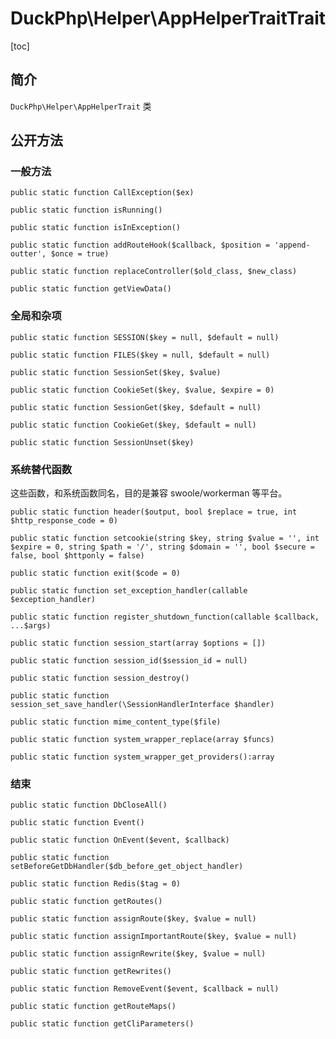 # DuckPhp\Helper\AppHelperTraitTrait
[toc]

## 简介

`DuckPhp\Helper\AppHelperTrait` 类

## 公开方法

### 一般方法

    public static function CallException($ex)
    
    public static function isRunning()
    
    public static function isInException()
    
    public static function addRouteHook($callback, $position = 'append-outter', $once = true)
    
    public static function replaceController($old_class, $new_class)
    
    public static function getViewData()

### 全局和杂项

    public static function SESSION($key = null, $default = null)
    
    public static function FILES($key = null, $default = null)
    
    public static function SessionSet($key, $value)
    
    public static function CookieSet($key, $value, $expire = 0)
    
    public static function SessionGet($key, $default = null)

    public static function CookieGet($key, $default = null)
    
    public static function SessionUnset($key)



### 系统替代函数

这些函数，和系统函数同名，目的是兼容 swoole/workerman 等平台。

    public static function header($output, bool $replace = true, int $http_response_code = 0)
    
    public static function setcookie(string $key, string $value = '', int $expire = 0, string $path = '/', string $domain = '', bool $secure = false, bool $httponly = false)
    
    public static function exit($code = 0)
    
    public static function set_exception_handler(callable $exception_handler)
    
    public static function register_shutdown_function(callable $callback, ...$args)
    
    public static function session_start(array $options = [])
    
    public static function session_id($session_id = null)
    
    public static function session_destroy()
    
    public static function session_set_save_handler(\SessionHandlerInterface $handler)

    public static function mime_content_type($file)

    public static function system_wrapper_replace(array $funcs)

    public static function system_wrapper_get_providers():array
### 结束

    public static function DbCloseAll()

    public static function Event()
    
    public static function OnEvent($event, $callback)

    public static function setBeforeGetDbHandler($db_before_get_object_handler)

    public static function Redis($tag = 0)

    public static function getRoutes()

    public static function assignRoute($key, $value = null)

    public static function assignImportantRoute($key, $value = null)

    public static function assignRewrite($key, $value = null)

    public static function getRewrites()

    public static function RemoveEvent($event, $callback = null)

    public static function getRouteMaps()

    public static function getCliParameters()

